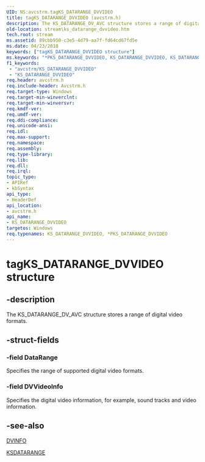 ```yaml
---
UID: NS:avcstrm.tagKS_DATARANGE_DVVIDEO
title: tagKS_DATARANGE_DVVIDEO (avcstrm.h)
description: The KS_DATARANGE_DV_AVC structure stores a range of digital video formats.
old-location: stream\ks_datarange_dvvideo.htm
tech.root: stream
ms.assetid: 89cbb950-c3e5-4d79-aa7f-fd64cd67fd5e
ms.date: 04/23/2018
keywords: ["tagKS_DATARANGE_DVVIDEO structure"]
ms.keywords: "*PKS_DATARANGE_DVVIDEO, KS_DATARANGE_DVVIDEO, KS_DATARANGE_DVVIDEO structure [Streaming Media Devices], PKS_DATARANGE_DVVIDEO, PKS_DATARANGE_DVVIDEO structure pointer [Streaming Media Devices], avcsref_4058b68a-c43e-46f0-82b7-dc596cbead98.xml, avcstrm/KS_DATARANGE_DVVIDEO, avcstrm/PKS_DATARANGE_DVVIDEO, stream.ks_datarange_dvvideo, tagKS_DATARANGE_DVVIDEO"
f1_keywords:
 - "avcstrm/KS_DATARANGE_DVVIDEO"
 - "KS_DATARANGE_DVVIDEO"
req.header: avcstrm.h
req.include-header: Avcstrm.h
req.target-type: Windows
req.target-min-winverclnt: 
req.target-min-winversvr: 
req.kmdf-ver: 
req.umdf-ver: 
req.ddi-compliance: 
req.unicode-ansi: 
req.idl: 
req.max-support: 
req.namespace: 
req.assembly: 
req.type-library: 
req.lib: 
req.dll: 
req.irql: 
topic_type:
- APIRef
- kbSyntax
api_type:
- HeaderDef
api_location:
- avcstrm.h
api_name:
- KS_DATARANGE_DVVIDEO
targetos: Windows
req.typenames: KS_DATARANGE_DVVIDEO, *PKS_DATARANGE_DVVIDEO
---
```


# tagKS_DATARANGE_DVVIDEO structure


## -description


The KS_DATARANGE_DV_AVC structure stores a range of digital video formats.


## -struct-fields




### -field DataRange

Specifies the range of supported digital video formats.


### -field DVVideoInfo

Specifies the digital video information, for example, sound tracks and video information.


## -see-also




<a href="https://docs.microsoft.com/windows-hardware/drivers/ddi/avcstrm/ns-avcstrm-_dvinfo">DVINFO</a>



<a href="https://docs.microsoft.com/previous-versions/ff561658(v=vs.85)">KSDATARANGE</a>
 

 


